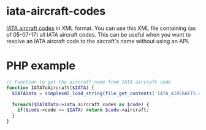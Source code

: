 # iata-aircraft-codes
[IATA aircraft codes](https://en.wikipedia.org/wiki/International_Air_Transport_Association_airport_code) in XML format. You can use this XML file containing (as of 05-07-17) all IATA aircraft codes. This can be useful when you want to resolve an IATA aircraft code to the aircraft's name without using an API. 

# PHP example

```php
// Function to get the aircraft name from IATA aircraft code
function IATAToAircraft($IATA) {
  $IATAData = simplexml_load_string(file_get_contents('IATA_AIRCRAFTS.xml'));

  foreach($IATAData->iata_aircraft_codes as $code) {
    if($code->code == $IATA) return $code->aircraft;
  }
}
```
